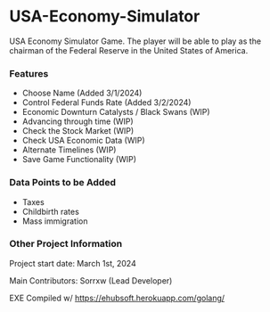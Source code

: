 # USA-Economy-Simulator
USA Economy Simulator Game. The player will be able to play as the chairman of the Federal Reserve in the United States of America. 

### Features ###

- Choose Name (Added 3/1/2024)
- Control Federal Funds Rate (Added 3/2/2024)
- Economic Downturn Catalysts / Black Swans (WIP)
- Advancing through time (WIP)
- Check the Stock Market (WIP)
- Check USA Economic Data (WIP)
- Alternate Timelines (WIP)
- Save Game Functionality (WIP)

### Data Points to be Added ###

- Taxes
- Childbirth rates
- Mass immigration

### Other Project Information ###

Project start date: March 1st, 2024

Main Contributors: Sorrxw (Lead Developer)

EXE Compiled w/ https://ehubsoft.herokuapp.com/golang/
